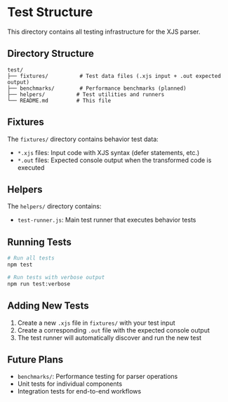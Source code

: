 # Test Structure

This directory contains all testing infrastructure for the XJS parser.

## Directory Structure

```
test/
├── fixtures/          # Test data files (.xjs input + .out expected output)
├── benchmarks/        # Performance benchmarks (planned)
├── helpers/          # Test utilities and runners
└── README.md         # This file
```

## Fixtures

The `fixtures/` directory contains behavior test data:

- `*.xjs` files: Input code with XJS syntax (defer statements, etc.)
- `*.out` files: Expected console output when the transformed code is executed

## Helpers

The `helpers/` directory contains:

- `test-runner.js`: Main test runner that executes behavior tests

## Running Tests

```bash
# Run all tests
npm test

# Run tests with verbose output
npm run test:verbose
```

## Adding New Tests

1. Create a new `.xjs` file in `fixtures/` with your test input
2. Create a corresponding `.out` file with the expected console output
3. The test runner will automatically discover and run the new test

## Future Plans

- `benchmarks/`: Performance testing for parser operations
- Unit tests for individual components
- Integration tests for end-to-end workflows
